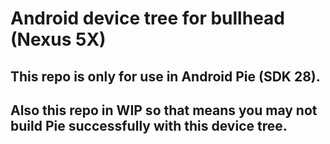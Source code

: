 # Android device tree for bullhead (Nexus 5X)

## This repo is only for use in Android Pie (SDK 28).
## Also this repo in WIP so that means you may not build Pie successfully with this device tree.
